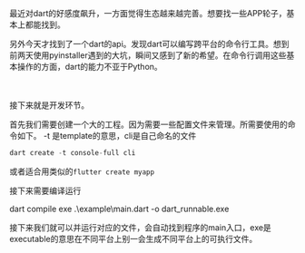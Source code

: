 
最近对dart的好感度飙升，一方面觉得生态越来越完善。想要找一些APP轮子，基本上都能找到。

另外今天才找到了一个dart的api。发现dart可以编写跨平台的命令行工具。想到前两天使用pyinstaller遇到的大坑，瞬间又感到了新的希望。在命令行调用这些基本操作的方面，dart的能力不亚于Python。

　　

接下来就是开发环节。





首先我们需要创建一个大的工程。因为需要一些配置文件来管理。所需要使用的命令如下。
-t 是template的意思，cli是自己命名的文件

```dart
dart create -t console-full cli
```

或者适合用类似的`flutter create myapp`

接下来需要编译运行

dart compile exe .\example\main.dart -o dart_runnable.exe

接下来我们就可以并运行对应的文件，会自动找到程序的main入口，exe是executable的意思在不同平台上别一会生成不同平台上的可执行文件。


















































